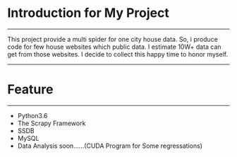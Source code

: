 # Introduction for My Project

----

This project provide a multi spider for one city house data. So, i produce code for few house websites which public data. I estimate 10W+ data can get from those websites. I decide to collect this happy time to honor myself.

---

# Feature

----

- Python3.6
- The Scrapy Framework
- SSDB
- MySQL
- Data Analysis soon......(CUDA Program for Some regressations)